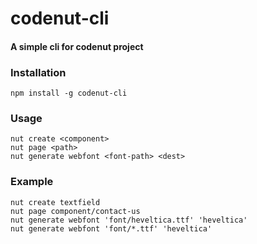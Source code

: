 # codenut-cli
#### A simple cli for codenut project

### Installation
```
npm install -g codenut-cli
```

### Usage
```
nut create <component>
nut page <path>
nut generate webfont <font-path> <dest>
```

### Example
```
nut create textfield
nut page component/contact-us
nut generate webfont 'font/heveltica.ttf' 'heveltica'
nut generate webfont 'font/*.ttf' 'heveltica'
```